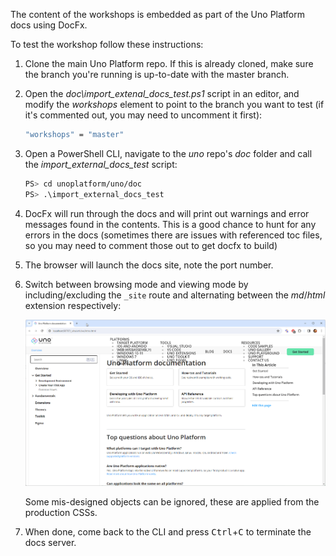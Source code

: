 The content of the workshops is embedded as part of the Uno Platform docs using DocFx.

To test the workshop follow these instructions:

1. Clone the main Uno Platform repo. If this is already cloned, make sure the branch you're running is up-to-date with the master branch.
1. Open the *doc\import_extenal_docs_test.ps1* script in an editor, and modify the *workshops* element to point to the branch you want to test (if it's commented out, you may need to uncomment it first):

    ```bash
    "workshops" = "master"
    ```

1. Open a PowerShell CLI, navigate to the *uno* repo's *doc* folder and call the *import_external_docs_test* script:
 
    ```bash
    PS> cd unoplatform/uno/doc
    PS> .\import_external_docs_test
    ```

1. DocFx will run through the docs and will print out warnings and error messages found in the contents. This is a good chance to hunt for any errors in the docs (sometimes there are issues with referenced toc files, so you may need to comment those out to get docfx to build)
1. The browser will launch the docs site, note the port number.
1. Switch between browsing mode and viewing mode by including/excluding the `_site` route and alternating between the *md*/*html* extension respectively:

    ![dotnet-serve in action](dotnet-serve-demo.gif)

    Some mis-designed objects can be ignored, these are applied from the production CSSs.
 1. When done, come back to the CLI and press <kbd>Ctrl</kbd>+<kbd>C</kbd> to terminate the docs server.
